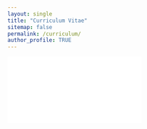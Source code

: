 ```yaml
---
layout: single
title: "Curriculum Vitae"
sitemap: false
permalink: /curriculum/
author_profile: TRUE
---
```


<embed src="../assets/documents/cv_gabriel-rudloff.pdf" type="application/pdf" />
